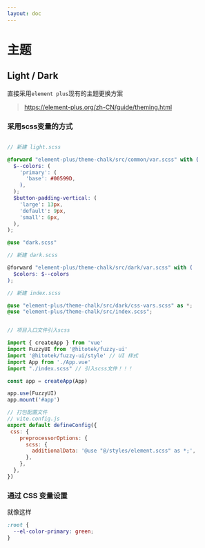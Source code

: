 ```yaml
---
layout: doc
---
```


# 主题

## Light / Dark

直接采用`element plus`现有的主题更换方案
> https://element-plus.org/zh-CN/guide/theming.html

### 采用scss变量的方式

```scss

// 新建 light.scss

@forward "element-plus/theme-chalk/src/common/var.scss" with (
  $--colors: (
    'primary': (
      'base': #00599D,
    ),
  );
  $button-padding-vertical: (
    'large': 13px,
    'default': 9px,
    'small': 6px,
  ),
);

@use "dark.scss"

// 新建 dark.scss 

@forward "element-plus/theme-chalk/src/dark/var.scss" with (
  $colors: $--colors
);

// 新建 index.scss 

@use "element-plus/theme-chalk/src/dark/css-vars.scss" as *;
@use "element-plus/theme-chalk/src/index.scss";


```

```js

// 项目入口文件引入scss

import { createApp } from 'vue'
import FuzzyUI from '@hitotek/fuzzy-ui'
import '@hitotek/fuzzy-ui/style' // UI 样式
import App from './App.vue'
import "./index.scss" // 引入scss文件！！！

const app = createApp(App)

app.use(FuzzyUI)
app.mount('#app')

// 打包配置文件
// vite.config.js
export default defineConfig({
 css: {
    preprocessorOptions: {
      scss: {
        additionalData: '@use "@/styles/element.scss" as *;',
      },
    },
  },
})
```

### 通过 CSS 变量设置

就像这样

```css
:root {
  --el-color-primary: green;
}
```